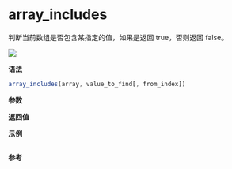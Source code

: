 # array_includes

判断当前数组是否包含某指定的值，如果是返回 true，否则返回 false。

![](https://img.shields.io/badge/-Array-blue)

**语法**

```js
array_includes(array, value_to_find[, from_index])
```

**参数**

**返回值**

**示例**

```js

```

**参考**
